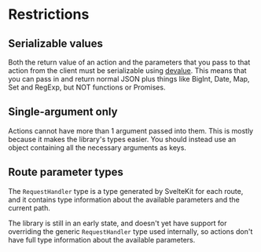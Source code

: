# Restrictions

## Serializable values

Both the return value of an action and the parameters that you pass to that action from the client must be serializable using [devalue](https://github.com/rich-harris/devalue). This means that you can pass in and return normal JSON plus things like BigInt, Date, Map, Set and RegExp, but NOT functions or Promises.

## Single-argument only

Actions cannot have more than 1 argument passed into them. This is mostly because it makes the library's types easier. You should instead use an object containing all the necessary arguments as keys.

## Route parameter types

The `RequestHandler` type is a type generated by SvelteKit for each route, and it contains type information about the available parameters and the current path.

The library is still in an early state, and doesn't yet have support for overriding the generic `RequestHandler` type used internally, so actions don't have full type information about the available parameters.
